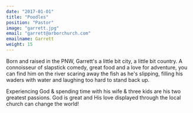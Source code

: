 ```yaml
---
date: "2017-01-01"
title: "Poodles"
position: "Pastor"
image: "garrett.jpg"
email: "garrett@arborchurch.com"
emailname: Garrett
weight: 15
---
```


Born and raised in the PNW, Garrett's a little bit city, a little bit country. A connoisseur of slapstick comedy, great food and a love for adventure, you can find him on the river scaring away the fish as he's slipping, filling his waders with water and laughing too hard to stand back up. 

Experiencing God & spending time with his wife & three kids are his two greatest passions. God is great and His love displayed through the local church can change the world!

